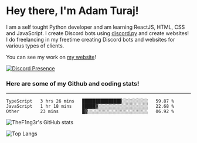 # Hey there, I'm Adam Turaj!

I am a self tought Python developer and am learning ReactJS, HTML, CSS and JavaScript. I create Discord bots using [discord.py](https://github.com/Rapptz/discord.py) and create websites! I do freelancing in my freetime creating Discord bots and websites for various types of clients.

You can see my work on [my website](https://adamturaj.com)!

[![Discord Presence](https://lanyard.cnrad.dev/api/374147012599218176)](https://discord.com/users/374147012599218176)

### Here are some of my Github and coding stats!

---

<!--START_SECTION:waka-->

```text
TypeScript   3 hrs 26 mins   ███████████████░░░░░░░░░░   59.87 %
JavaScript   1 hr 18 mins    █████▓░░░░░░░░░░░░░░░░░░░   22.68 %
Other        23 mins         █▓░░░░░░░░░░░░░░░░░░░░░░░   06.92 %
```

<!--END_SECTION:waka-->

![TheF1ng3r's GitHub stats](https://github-readme-stats.vercel.app/api?username=thef1ng3r&count_private=true&theme=dark)

![Top Langs](https://github-readme-stats.vercel.app/api/top-langs/?username=thef1ng3r&layout=compact&count_private=true&theme=dark)

